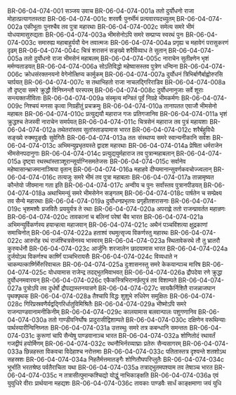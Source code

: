 BR-06-04-074-001  सञ्जय उवाच
BR-06-04-074-001a ततो दुर्योधनो राजा मोहात्प्रत्यागतस्तदा
BR-06-04-074-001c शरवर्षैः पुनर्भीमं प्रत्यवारयदच्युतम्
BR-06-04-074-002a एकीभूताः पुनश्चैव तव पुत्रा महारथाः
BR-06-04-074-002c समेत्य समरे भीमं योधयामासुरुद्यताः
BR-06-04-074-003a भीमसेनोऽपि समरे सम्प्राप्य स्वरथं पुनः
BR-06-04-074-003c समारुह्य महाबाहुर्ययौ येन तवात्मजः
BR-06-04-074-004a प्रगृह्य च महावेगं परासुकरणं दृढम्
BR-06-04-074-004c चित्रं शरासनं सङ्ख्ये शरैर्विव्याध ते सुतान्
BR-06-04-074-005a ततो दुर्योधनो राजा भीमसेनं महाबलम्
BR-06-04-074-005c नाराचेन सुतीक्ष्णेन भृशं मर्मण्यताडयत्
BR-06-04-074-006a सोऽतिविद्धो महेष्वासस्तव पुत्रेण धन्विना
BR-06-04-074-006c क्रोधसंरक्तनयनो वेगेनोत्क्षिप्य कार्मुकम्
BR-06-04-074-007a दुर्योधनं त्रिभिर्बाणैर्बाह्वोरुरसि चार्पयत्
BR-06-04-074-007c स तथाभिहतो राजा नाचलद्गिरिराडिव
BR-06-04-074-008a तौ दृष्ट्वा समरे क्रुद्धौ विनिघ्नन्तौ परस्परम्
BR-06-04-074-008c दुर्योधनानुजाः सर्वे शूराः सन्त्यक्तजीविताः
BR-06-04-074-009a संस्मृत्य मन्त्रितं पूर्वं निग्रहे भीमकर्मणः
BR-06-04-074-009c निश्चयं मनसा कृत्वा निग्रहीतुं प्रचक्रमुः
BR-06-04-074-010a तानापतत एवाजौ भीमसेनो महाबलः
BR-06-04-074-010c प्रत्युद्ययौ महाराज गजः प्रतिगजानिव
BR-06-04-074-011a भृशं क्रुद्धश्च तेजस्वी नाराचेन समर्पयत्
BR-06-04-074-011c चित्रसेनं महाराज तव पुत्रं महायशाः
BR-06-04-074-012a तथेतरांस्तव सुतांस्ताडयामास भारत
BR-06-04-074-012c शरैर्बहुविधैः सङ्ख्ये रुक्मपुङ्खैः सुवेगितैः
BR-06-04-074-013a ततः संस्थाप्य समरे स्वान्यनीकानि सर्वशः
BR-06-04-074-013c अभिमन्युप्रभृतयस्ते द्वादश महारथाः
BR-06-04-074-014a प्रेषिता धर्मराजेन भीमसेनपदानुगाः
BR-06-04-074-014c प्रत्युद्ययुर्महाराज तव पुत्रान्महाबलान्
BR-06-04-074-015a दृष्ट्वा रथस्थांस्ताञ्शूरान्सूर्याग्निसमतेजसः
BR-06-04-074-015c सर्वानेव महेष्वासान्भ्राजमानाञ्श्रिया वृतान्
BR-06-04-074-016a महाहवे दीप्यमानान्सुवर्णकवचोज्ज्वलान्
BR-06-04-074-016c तत्यजुः समरे भीमं तव पुत्रा महाबलाः
BR-06-04-074-017a तान्नामृष्यत कौन्तेयो जीवमाना गता इति
BR-06-04-074-017c अन्वीय च पुनः सर्वांस्तव पुत्रानपीडयत्
BR-06-04-074-018a अथाभिमन्युं समरे भीमसेनेन सङ्गतम्
BR-06-04-074-018c पार्षतेन च सम्प्रेक्ष्य तव सैन्ये महारथाः
BR-06-04-074-019a दुर्योधनप्रभृतयः प्रगृहीतशरासनाः
BR-06-04-074-019c भृशमश्वैः प्रजवितैः प्रययुर्यत्र ते रथाः
BR-06-04-074-020a अपराह्णे ततो राजन्प्रावर्तत महान्रणः
BR-06-04-074-020c तावकानां च बलिनां परेषां चैव भारत
BR-06-04-074-021a अभिमन्युर्विकर्णस्य हयान्हत्वा महाजवान्
BR-06-04-074-021c अथैनं पञ्चविंशत्या क्षुद्रकाणां समाचिनोत्
BR-06-04-074-022a हताश्वं रथमुत्सृज्य विकर्णस्तु महारथः
BR-06-04-074-022c आरुरोह रथं राजंश्चित्रसेनस्य भास्वरम्
BR-06-04-074-023a स्थितावेकरथे तौ तु भ्रातरौ कुरुवर्धनौ
BR-06-04-074-023c आर्जुनिः शरजालेन छादयामास भारत
BR-06-04-074-024a दुर्जयोऽथ विकर्णश्च कार्ष्णिं पञ्चभिरायसैः
BR-06-04-074-024c विव्यधाते न चाकम्पत्कार्ष्णिर्मेरुरिवाचलः
BR-06-04-074-025a दुःशासनस्तु समरे केकयान्पञ्च मारिष
BR-06-04-074-025c योधयामास राजेन्द्र तदद्भुतमिवाभवत्
BR-06-04-074-026a द्रौपदेया रणे क्रुद्धा दुर्योधनमवारयन्
BR-06-04-074-026c एकैकस्त्रिभिरानर्छत्पुत्रं तव विशाम्पते
BR-06-04-074-027a पुत्रोऽपि तव दुर्धर्षो द्रौपद्यास्तनयान्रणे
BR-06-04-074-027c सायकैर्निशितै राजन्नाजघान पृथक्पृथक्
BR-06-04-074-028a तैश्चापि विद्धः शुशुभे रुधिरेण समुक्षितः
BR-06-04-074-028c गिरिप्रस्रवणैर्यद्वद्गिरिर्धातुविमिश्रितैः
BR-06-04-074-029a भीष्मोऽपि समरे राजन्पाण्डवानामनीकिनीम्
BR-06-04-074-029c कालयामास बलवान्पालः पशुगणानिव
BR-06-04-074-030a ततो गाण्डीवनिर्घोषः प्रादुरासीद्विशाम्पते
BR-06-04-074-030c दक्षिणेन वरूथिन्याः पार्थस्यारीन्विनिघ्नतः
BR-06-04-074-031a उत्तस्थुः समरे तत्र कबन्धानि समन्ततः
BR-06-04-074-031c कुरूणां चापि सैन्येषु पाण्डवानाञ्च भारत
BR-06-04-074-032a शोणितोदं रथावर्तं गजद्वीपं हयोर्मिणम्
BR-06-04-074-032c रथनौभिर्नरव्याघ्राः प्रतेरुः सैन्यसागरम्
BR-06-04-074-033a छिन्नहस्ता विकवचा विदेहाश्च नरोत्तमाः
BR-06-04-074-033c पतितास्तत्र दृश्यन्ते शतशोऽथ सहस्रशः
BR-06-04-074-034a निहतैर्मत्तमातङ्गैः शोणितौघपरिप्लुतैः
BR-06-04-074-034c भूर्भाति भरतश्रेष्ठ पर्वतैराचिता यथा
BR-06-04-074-035a तत्राद्भुतमपश्याम तव तेषाञ्च भारत
BR-06-04-074-035c न तत्रासीत्पुमान्कश्चिद्यो योद्धुं नाभिकाङ्क्षति
BR-06-04-074-036a एवं युयुधिरे वीराः प्रार्थयाना महद्यशः
BR-06-04-074-036c तावकाः पाण्डवैः सार्धं काङ्क्षमाणा जयं युधि

